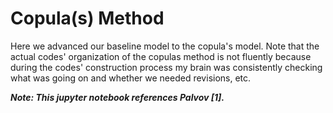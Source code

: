 # Copula(s) Method

Here we advanced our baseline model to the copula's model. Note that the actual codes' organization of the copulas method is not fluently because
during the codes' construction process my brain was consistently checking what was going on and whether we needed revisions, etc. 

***Note: This jupyter notebook references Palvov [1].***
